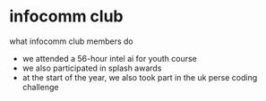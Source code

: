 # infocomm club
what infocomm club members do 
- we attended a 56-hour intel ai for youth course 
- we also participated in splash awards 
- at the start of the year, we also took part in the uk perse coding challenge
